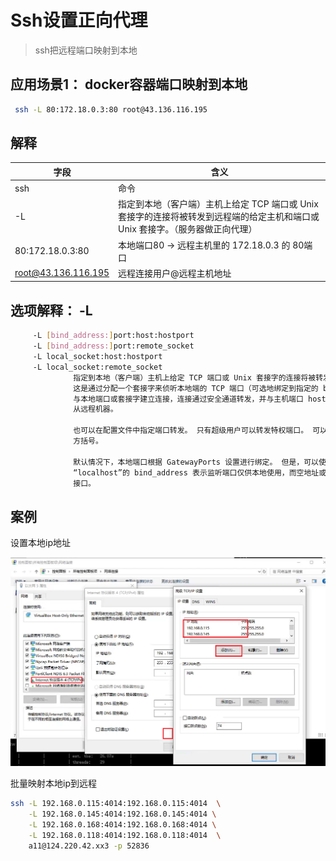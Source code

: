 # Ssh设置正向代理

> ssh把远程端口映射到本地

## 应用场景1： docker容器端口映射到本地

```bash
 ssh -L 80:172.18.0.3:80 root@43.136.116.195
```

## 解释

| 字段                | 含义                                                         |
| ------------------- | ------------------------------------------------------------ |
| ssh                 | 命令                                                         |
| -L                  | 指定到本地（客户端）主机上给定 TCP 端口或 Unix 套接字的连接将被转发到远程端的给定主机和端口或 Unix 套接字。（服务器做正向代理） |
| 80:172.18.0.3:80    | 本地端口80 -> 远程主机里的 172.18.0.3 的 80端口              |
| root@43.136.116.195 | 远程连接用户@远程主机地址                                    |

## 选项解释： -L

```bash
     -L [bind_address:]port:host:hostport
     -L [bind_address:]port:remote_socket
     -L local_socket:host:hostport
     -L local_socket:remote_socket
              指定到本地（客户端）主机上给定 TCP 端口或 Unix 套接字的连接将被转发到远程端的给定主机和端口或 Unix 套接字。
              这是通过分配一个套接字来侦听本地端的 TCP 端口（可选地绑定到指定的 bind_address）或 Unix 套接字来实现的。 每当连接是
              与本地端口或套接字建立连接，连接通过安全通道转发，并与主机端口 hostport 或 Unix 套接字 remote_socket 建立连接，
              从远程机器。

              也可以在配置文件中指定端口转发。 只有超级用户可以转发特权端口。 可以通过将地址包含在
              方括号。

              默认情况下，本地端口根据 GatewayPorts 设置进行绑定。 但是，可以使用显式 bind_address 将连接绑定到特定地址。 这
              “localhost”的 bind_address 表示监听端口仅供本地使用，而空地址或“*”表示端口应可用于所有
              接口。
```

## 案例

设置本地ip地址

![image-20240329174533227](Ssh设置正向代理.assets/image-20240329174533227.png)

批量映射本地ip到远程

```bash
ssh -L 192.168.0.115:4014:192.168.0.115:4014  \
	-L 192.168.0.145:4014:192.168.0.145:4014 \
	-L 192.168.0.168:4014:192.168.0.168:4014 \
	-L 192.168.0.118:4014:192.168.0.118:4014  \
	a11@124.220.42.xx3 -p 52836
```

